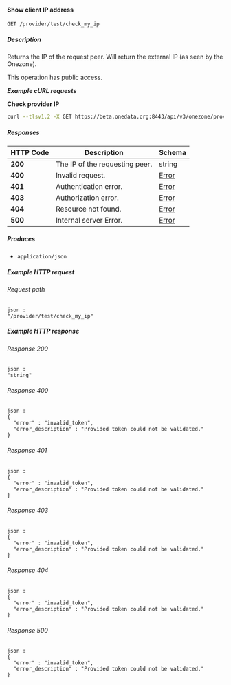 
<a name="check_my_ip"></a>
#### Show client IP address
```
GET /provider/test/check_my_ip
```


##### Description
Returns the IP of the request peer. Will return the external IP (as seen by the Onezone).

This operation has public access.

***Example cURL requests***

**Check provider IP**
```bash
curl --tlsv1.2 -X GET https://beta.onedata.org:8443/api/v3/onezone/provider/test/check_my_ip
```


##### Responses

|HTTP Code|Description|Schema|
|---|---|---|
|**200**|The IP of the requesting peer.|string|
|**400**|Invalid request.|[Error](../definitions/Error.md#error)|
|**401**|Authentication error.|[Error](../definitions/Error.md#error)|
|**403**|Authorization error.|[Error](../definitions/Error.md#error)|
|**404**|Resource not found.|[Error](../definitions/Error.md#error)|
|**500**|Internal server Error.|[Error](../definitions/Error.md#error)|


##### Produces

* `application/json`


##### Example HTTP request

###### Request path
```
json :
"/provider/test/check_my_ip"
```


##### Example HTTP response

###### Response 200
```
json :
"string"
```


###### Response 400
```
json :
{
  "error" : "invalid_token",
  "error_description" : "Provided token could not be validated."
}
```


###### Response 401
```
json :
{
  "error" : "invalid_token",
  "error_description" : "Provided token could not be validated."
}
```


###### Response 403
```
json :
{
  "error" : "invalid_token",
  "error_description" : "Provided token could not be validated."
}
```


###### Response 404
```
json :
{
  "error" : "invalid_token",
  "error_description" : "Provided token could not be validated."
}
```


###### Response 500
```
json :
{
  "error" : "invalid_token",
  "error_description" : "Provided token could not be validated."
}
```



